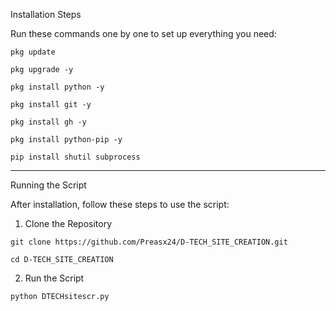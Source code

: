 Installation Steps

Run these commands one by one to set up everything you need:

```pkg update```

```pkg upgrade -y```

```pkg install python -y```

```pkg install git -y```

```pkg install gh -y```

```pkg install python-pip -y```

```pip install shutil subprocess```


---

Running the Script

After installation, follow these steps to use the script:

1. Clone the Repository



```git clone https://github.com/Preasx24/D-TECH_SITE_CREATION.git```

```cd D-TECH_SITE_CREATION```

2. Run the Script



```python DTECHsitescr.py```
